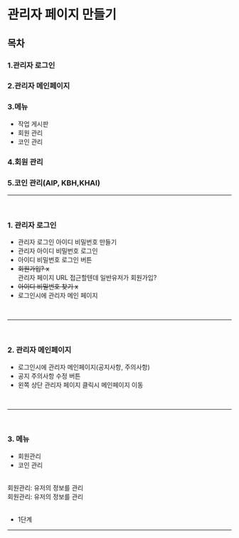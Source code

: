 # 관리자 페이지 만들기

## 목차
### 1.관리자 로그인
### 2.관리자 메인페이지
### 3.메뉴
  - 작업 게시판
  - 회원 관리
  - 코인 관리
### 4.회원 관리
### 5.코인 관리(AIP, KBH,KHAI)
---
<br/>

### 1. 관리자 로그인
 
  - 관리자 로그인 아이디 비밀번호 만들기
  - 관리자 아이디 비밀번호 로그인
  - 아이디 비밀번호 로그인 버튼
  - ~~회원가입? x~~ <br>    관리자 페이지 URL 접근할텐데 일반유저가 회원가입?
  - ~~아이디 비밀번호 찾기 x~~
  - 로그인시에 관리자 메인 페이지
<br/>

---
<br/>

### 2. 관리자 메인페이지
 
  - 로그인시에 관리자 메인페이지(공지사항, 주의사항)
  - 공지 주의사항 수정 버튼
  - 왼쪽 상단 관리자 페이지 클릭시 메인페이지 이동
<br/>

---
<br/>

### 3. 메뉴
 
  - 회원관리
  - 코인 관리
<br/>
  회원관리: 유저의 정보를 관리<br/>
  회원관리: 유저의 정보를 관리<br/>
  <br/>
  
  - 1단계

  
  
---
